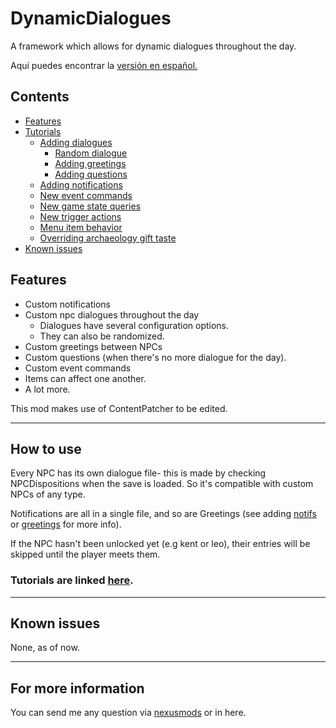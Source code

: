 # DynamicDialogues
A framework which allows for dynamic dialogues throughout the day.

Aquí puedes encontrar la [versión en español.](https://github.com/misty-spring/DynamicDialogues/blob/main/docs/es/README.md)


## Contents
* [Features](#features)
* [Tutorials](#how-to-use)
  * [Adding dialogues](https://github.com/misty-spring/DynamicDialogues/blob/main/docs/creating-dialogues.md)
    * [Random dialogue](https://github.com/misty-spring/DynamicDialogues/blob/main/docs/creating-randomized-text.md) 
    * [Adding greetings](https://github.com/misty-spring/DynamicDialogues/blob/main/docs/creating-greetings.md)
    * [Adding questions](https://github.com/misty-spring/DynamicDialogues/blob/main/docs/creating-questions.md)
  * [Adding notifications](https://github.com/misty-spring/DynamicDialogues/blob/main/docs/creating-notifs.md)
  * [New event commands](https://github.com/misty-spring/DynamicDialogues/blob/main/docs/event-commands.md)
  * [New game state queries](https://github.com/misty-spring/DynamicDialogues/blob/main/docs/game-state-queries.md)
  * [New trigger actions](https://github.com/misty-spring/DynamicDialogues/blob/main/docs/trigger-actions.md)
  * [Menu item behavior](https://github.com/misty-spring/DynamicDialogues/blob/main/docs/menu-item-actions.md)
  * [Overriding archaeology gift taste](https://github.com/misty-spring/DynamicDialogues/blob/main/docs/arch-gift-taste.md)
* [Known issues](#known-issues)


## Features
- Custom notifications
- Custom npc dialogues throughout the day
  - Dialogues have several configuration options.
  - They can also be randomized.
- Custom greetings between NPCs
- Custom questions (when there's no more dialogue for the day).
- Custom event commands
- Items can affect one another.
- A lot more.

This mod makes use of ContentPatcher to be edited.

------------

## How to use
Every NPC has its own dialogue file- this is made by checking NPCDispositions when the save is loaded.
So it's compatible with custom NPCs of any type.

Notifications are all in a single file, and so are Greetings (see adding [notifs](#adding-notifications) or [greetings](#adding-greetings) for more info).

If the NPC hasn't been unlocked yet (e.g kent or leo), their entries will be skipped until the player meets them.

### Tutorials are linked [here](#Contents).

------------

## Known issues
None, as of now.

------------

## For more information
You can send me any question via [nexusmods](https://www.nexusmods.com/users/130944333) or in here.
